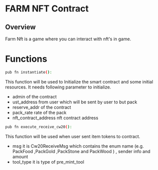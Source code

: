 # FARM NFT Contract

## Overview
  Farm Nft is a game where you can interact with nft's in game. 

# Functions

```sh
pub fn instantiate():
```

This function will be used to Initialize the smart contract and some initial resources. It needs following parameter to 
initialize. 

- admin of the contract
- ust_address from user which will be sent by user to but pack
- reserve_addr of the contract
- pack_rate rate of the pack
- nft_contract_address nft contract address


```sh
pub fn execute_receive_cw20():
```

This function will be used when user sent item tokens to contract.

- msg it is Cw20ReceiveMsg which contains the enum name (e.g. PackFood ,PackGold ,PackStone and PackWood ) , sender info and amount
- tool_type it is type of pre_mint_tool
